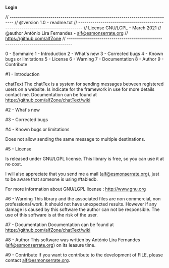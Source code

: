 **Login**

// -------------------------------------------------------------------------------- 
// @version 1.0 - readme.txt // -------------------------------------------------------------------------------- 
// License GNU/LGPL - March 2021 
// @author António Lira Fernandes - alf@esmonserrate.org 
// https://github.com/alfZone // --------------------------------------------------------------------------------

0 - Sommaire
1 - Introduction
2 - What's new
3 - Corrected bugs
4 - Known bugs or limitations
5 - License
6 - Warning
7 - Documentation
8 - Author
9 - Contribute


#1 - Introduction

chatText
The chatTex is a system for sending messages between registered users on a website. Is indicate for the framework in use for more details contact me. Documentation can be found at https://github.com/alfZone/chatText/wiki

#2 - What's new

#3 - Corrected bugs

#4 - Known bugs or limitations

Does not allow sending the same message to multiple destinations.

#5 - License

Is released under GNU/LGPL license. This library is free, so you can use it at no cost.

I will also appreciate that you send me a mail (alf@esmonserrate.org), just to be aware that someone is using #tabledb.

For more information about GNU/LGPL license : http://www.gnu.org

#6 - Warning
This library and the associated files are non commercial, non professional work. It should not have unexpected results. However if any damage is caused by this software the author can not be responsible. The use of this software is at the risk of the user.

#7 - Documentation
Documentation can be found at https://github.com/alfZone/chatText/wiki

#8 - Author
This software was written by António Lira Fernandes (alf@esmonserrate.org) on its leasure time.

#9 - Contribute
If you want to contribute to the development of FILE, please contact alf@esmonserrate.org.
